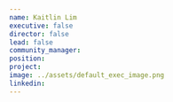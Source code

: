 ```yaml
---
name: Kaitlin Lim
executive: false
director: false
lead: false
community_manager:   
position:  
project:  
image: ../assets/default_exec_image.png
linkedin: 
---
```

